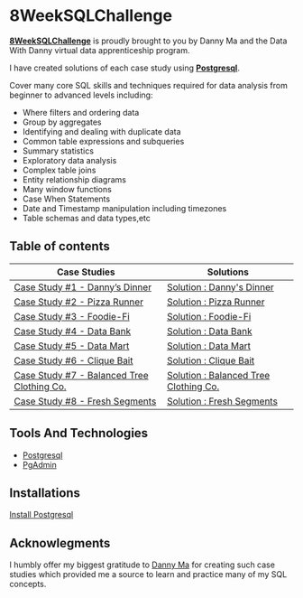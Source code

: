 
# 8WeekSQLChallenge
[**8WeekSQLChallenge**](https://8weeksqlchallenge.com/) is proudly brought to you by Danny Ma and the Data With Danny virtual data apprenticeship program.

I have created solutions of each case study using [**Postgresql**](https://www.postgresqltutorial.com/).

Cover many core SQL skills and techniques required for data analysis from beginner to advanced levels including:

- Where filters and ordering data
- Group by aggregates
- Identifying and dealing with duplicate data
- Common table expressions and subqueries
- Summary statistics
- Exploratory data analysis
- Complex table joins
- Entity relationship diagrams
- Many window functions
- Case When Statements
- Date and Timestamp manipulation including timezones
- Table schemas and data types,etc




## Table of contents

| Case Studies    | Solutions |
| ------------- | ------------- |
|[Case Study #1 - Danny’s Dinner](https://8weeksqlchallenge.com/case-study-1/)  |[Solution : Danny's Dinner](https://github.com/pragyagupta333/8WeekSQLChallenge/tree/main/01_DannyDinner)  |
|[Case Study #2 - Pizza Runner](https://8weeksqlchallenge.com/case-study-2/)  |[Solution : Pizza Runner](https://github.com/pragyagupta333/8WeekSQLChallenge/tree/main/02_PizzaRunner)  |
|[Case Study #3 - Foodie-Fi](https://8weeksqlchallenge.com/case-study-3/)  |[Solution : Foodie-Fi](https://github.com/pragyagupta333/8WeekSQLChallenge/tree/main/03_FoodieFi)  |
|[Case Study #4 - Data Bank](https://8weeksqlchallenge.com/case-study-4/)  |[Solution : Data Bank](https://github.com/pragyagupta333/8WeekSQLChallenge/tree/main/04_DataBank)  |
|[Case Study #5 - Data Mart](https://8weeksqlchallenge.com/case-study-5/)  |[Solution : Data Mart](https://github.com/pragyagupta333/8WeekSQLChallenge/tree/main/05_DataMart)  |
|[Case Study #6 - Clique Bait](https://8weeksqlchallenge.com/case-study-6/)  |[Solution : Clique Bait](https://github.com/pragyagupta333/8WeekSQLChallenge/tree/main/06_cliquebait)  |
|[Case Study #7 - Balanced Tree Clothing Co.](https://8weeksqlchallenge.com/case-study-7/)  |[Solution : Balanced Tree Clothing Co.](https://github.com/pragyagupta333/8WeekSQLChallenge/tree/main/07_BalancedTree)  |
|[Case Study #8 - Fresh Segments](https://8weeksqlchallenge.com/case-study-8/)  |[Solution : Fresh Segments](https://github.com/pragyagupta333/8WeekSQLChallenge/tree/main/08_FreshSegments)  |

## Tools And Technologies

- [Postgresql](https://www.postgresqltutorial.com/)
- [PgAdmin](https://www.pgadmin.org/)




## Installations

[Install Postgresql ](https://www.postgresql.org/download/)


## Acknowlegments
I humbly offer my biggest gratitude to [Danny Ma](https://www.linkedin.com/in/datawithdanny) for creating such case studies which provided me a source to learn and practice many of my SQL concepts.
 

